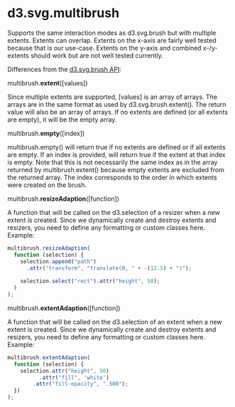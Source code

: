 d3.svg.multibrush
===================

Supports the same interaction modes as d3.svg.brush but with multiple extents. Extents can overlap. Extents on the x-axis are fairly well tested because that is our use-case. Extents on the y-axis and combined x-/y-extents should work but are not well tested currently.


Differences from the [d3.svg.brush API](https://github.com/mbostock/d3/wiki/SVG-Controls#wiki-brush):


multibrush.**extent**([values])

Since multiple extents are supported, [values] is an array of arrays. The arrays are in the same format as used by d3.svg.brush.extent(). The return value will also be an array of arrays. If no extents are defined (or all extents are empty), it will be the empty array.


multibrush.**empty**([index])

multibrush.empty() will return true if no extents are defined or if all extents are empty. If an index is provided, will return true if the extent at that index is empty. Note that this is not necessarily the same index as in the array returned by multibrush.extent() because empty extents are excluded from the returned array. The index corresponds to the order in which extents were created on the brush.


multibrush.**resizeAdaption**([function])

A function that will be called on the d3.selection of a resizer when a new extent is created. Since we dynamically create and destroy extents and resizers, you need to define any formatting or custom classes here. Example:

```js
multibrush.resizeAdaption(
  function (selection) {
    selection.append("path")
      .attr("transform", "translate(0, " + -(12.5) + ")");
							
    selection.select("rect").attr("height", 50);
  )
);
```


multibrush.**extentAdaption**([function])

A function that will be called on the d3.selection of an extent when a new extent is created. Since we dynamically create and destroy extents and resizers, you need to define any formatting or custom classes here. Example:

```js
multibrush.extentAdaption(
  function (selection) {
    selection.attr("height", 50)
		  .attr("fill", 'white')
	  	.attr("fill-opacity", ".500");
  })
);
```
